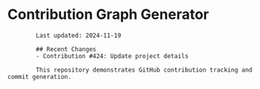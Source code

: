 # Contribution Graph Generator
            
            Last updated: 2024-11-19
            
            ## Recent Changes
            - Contribution #424: Update project details
            
            This repository demonstrates GitHub contribution tracking and commit generation.
        
